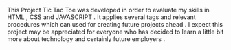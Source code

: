 This Project Tic Tac Toe was developed in order to evaluate my skills in HTML , CSS and JAVASCRIPT . It applies several tags and relevant procedures which can used for creating 
future projects ahead . I expect this project may be appreciated for everyone who has decided to learn a little bit more about technology and certainly future employers .  

